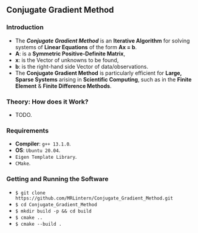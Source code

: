 ## Conjugate Gradient Method

### Introduction
* The ___Conjugate Gradient Method___ is an __Iterative Algorithm__ for solving systems of __Linear Equations__ of the form __Ax = b__.
* __A__: is a __Symmetric Positive-Definite Matrix__,
* __x__: is the Vector of unknowns to be found,
* __b__: is the right-hand side Vector of data/observations.
* The __Conjugate Gradient Method__ is particularly efficient for __Large, Sparse Systems__ arising in __Scientific Computing__, such as in the __Finite Element__ & __Finite Difference Methods__.

### Theory: How does it Work?
* TODO.

### Requirements
* __Compiler__: `g++ 13.1.0`.
* __OS__: `Ubuntu 20.04`.
* `Eigen Template Library`.
* `CMake`.

### Getting and Running the Software
* `$ git clone https://github.com/MRLintern/Conjugate_Gradient_Method.git`
* `$ cd Conjugate_Gradient_Method`
* `$ mkdir build -p && cd build`
* `$ cmake ..`
* `$ cmake --build .`
